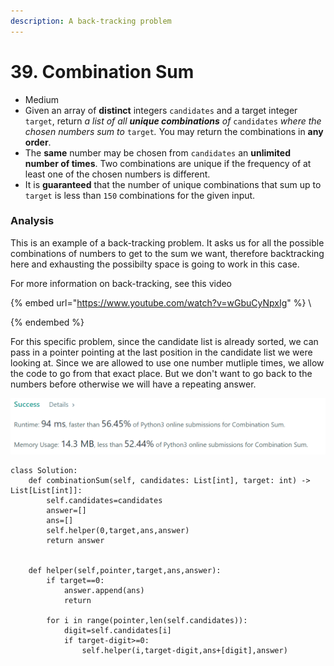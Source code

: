 ```yaml
---
description: A back-tracking problem
---
```


# 39. Combination Sum

* Medium
* Given an array of **distinct** integers `candidates` and a target integer `target`, return _a list of all **unique combinations** of_ `candidates` _where the chosen numbers sum to_ `target`_._ You may return the combinations in **any order**.
* The **same** number may be chosen from `candidates` an **unlimited number of times**. Two combinations are unique if the frequency of at least one of the chosen numbers is different.
* It is **guaranteed** that the number of unique combinations that sum up to `target` is less than `150` combinations for the given input.

### Analysis

This is an example of a back-tracking problem. It asks us for all the possible combinations of numbers to get to the sum we want, therefore backtracking here and exhausting the possibilty space is going to work in this case.&#x20;

For more information on back-tracking, see this video

{% embed url="https://www.youtube.com/watch?v=wGbuCyNpxIg" %}
\

{% endembed %}

For this specific problem, since the candidate list is already sorted, we can pass in a pointer pointing at the last position in the candidate list we were looking at. Since we are allowed to use one number mutliple times, we allow the code to go from that exact place. But we don't want to go back to the numbers before otherwise we will have a repeating answer.&#x20;

![](<../.gitbook/assets/image (11) (1) (1) (1) (1) (1).png>)

```
class Solution:
    def combinationSum(self, candidates: List[int], target: int) -> List[List[int]]:
        self.candidates=candidates
        answer=[]
        ans=[]
        self.helper(0,target,ans,answer)
        return answer
        
        
    def helper(self,pointer,target,ans,answer):
        if target==0:
            answer.append(ans)
            return

        for i in range(pointer,len(self.candidates)):
            digit=self.candidates[i]
            if target-digit>=0:
                self.helper(i,target-digit,ans+[digit],answer)
```
